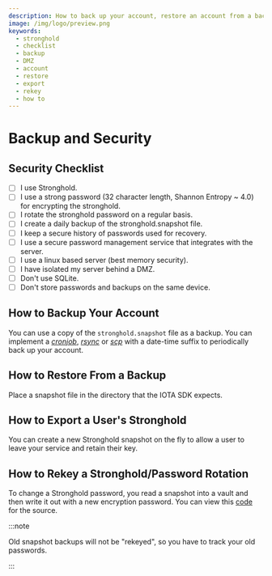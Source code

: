 ```yaml
---
description: How to back up your account, restore an account from a backup, export a user's Stronghold, and rekey Stronghold.
image: /img/logo/preview.png
keywords:
  - stronghold
  - checklist
  - backup
  - DMZ
  - account
  - restore
  - export
  - rekey
  - how to
---
```


# Backup and Security

## Security Checklist

- [ ] I use Stronghold.
- [ ] I use a strong password (32 character length, Shannon Entropy ~ 4.0) for encrypting the stronghold.
- [ ] I rotate the stronghold password on a regular basis.
- [ ] I create a daily backup of the stronghold.snapshot file.
- [ ] I keep a secure history of passwords used for recovery.
- [ ] I use a secure password management service that integrates with the server.
- [ ] I use a linux based server (best memory security).
- [ ] I have isolated my server behind a DMZ.
- [ ] Don't use SQLite.
- [ ] Don't store passwords and backups on the same device.

## How to Backup Your Account

You can use a copy of the `stronghold.snapshot` file as a backup. You can implement a [_cronjob_](https://linux.die.net/man/1/crontab), [_rsync_](https://linux.die.net/man/1/rsync) or [_scp_](https://linux.die.net/man/1/scp) with a date-time suffix to periodically back up your account.

## How to Restore From a Backup

Place a snapshot file in the directory that the IOTA SDK expects.

## How to Export a User's Stronghold

You can create a new Stronghold snapshot on the fly to allow a user to leave your service and retain their key.

## How to Rekey a Stronghold/Password Rotation

To change a Stronghold password, you read a snapshot into a vault and then write it out with a new encryption password. You can view this [code](https://github.com/iotaledger/iota-sdk/blob/develop/sdk/src/client/stronghold/mod.rs#L296-L409) for the source.

:::note

Old snapshot backups will not be "rekeyed", so you have to track your old passwords.

:::
